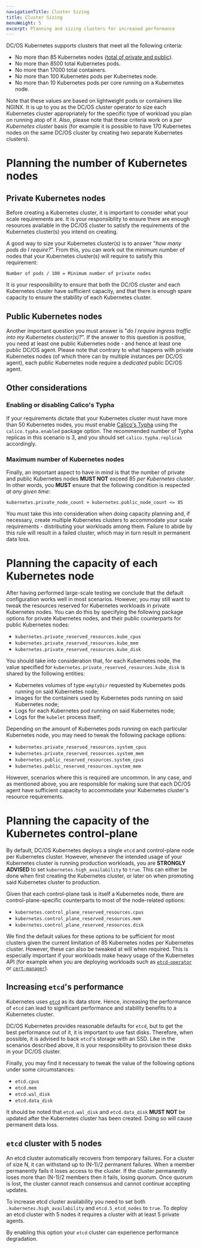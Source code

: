 ```yaml
---
navigationTitle: Cluster Sizing
title: Cluster Sizing
menuWeight: 5
excerpt: Planning and sizing clusters for increased performance
---
```


<!-- This source repo for this topic is https://github.com/mesosphere/dcos-kubernetes-cluster -->

DC/OS Kubernetes supports clusters that meet all the following criteria:

* No more than 85 Kubernetes nodes ([total of private and public](#sum-private-public-85)).
* No more than 8500 total Kubernetes pods.
* No more than 17000 total containers.
* No more than 100 Kubernetes pods per Kubernetes node.
* No more than 10 Kubernetes pods per core running on a Kubernetes node.

Note that these values are based on lightweight pods or containers like NGINX.
It is up to you as the DC/OS cluster operator to size each Kubernetes cluster appropriately for the specific type of workload you plan on running atop of it.
Also, please note that these criteria work on a _per Kubernetes cluster_ basis (for example it is possible to have 170 Kubernetes nodes on the same DC/OS cluster by creating two separate Kubernetes clusters).

# Planning the number of Kubernetes nodes

## Private Kubernetes nodes

Before creating a Kubernetes cluster, it is important to consider what your scale requirements are.
It is your responsibility to ensure there are enough resources available in the DC/OS cluster to satisfy the requirements of the Kubernetes cluster(s) you intend on creating.

A good way to size your Kubernetes cluster(s) is to answer "_how many pods do I require?_".
From this, you can work out the minimum number of nodes that your Kubernetes cluster(s) will require to satisfy this requirement:

    Number of pods / 100 = Minimum number of private nodes

It is your responsibility to ensure that both the DC/OS cluster and each Kubernetes cluster have sufficient capacity, and that there is enough spare capacity to ensure the stability of each Kubernetes cluster.

## Public Kubernetes nodes

Another important question you must answer is "_do I require ingress traffic into my Kubernetes cluster(s)?_".
If the answer to this question is positive, you need at least one public Kubernetes node - and hence at least one public DC/OS agent.
Please note that contrary to what happens with private Kubernetes nodes (of which there can by multiple instances per DC/OS agent), each public Kubernetes node require a _dedicated_ public DC/OS agent.

## Other considerations

### Enabling or disabling Calico's Typha

If your requirements dictate that your Kubernetes cluster must have more than 50 Kubernetes nodes, you must enable [Calico's Typha](https://github.com/projectcalico/typha) using the `calico.typha.enabled` package option.
The recommended number of Typha replicas in this scenario is 3, and you should set `calico.typha.replicas` accordingly.

### Maximum number of Kubernetes nodes

<a id="sum-private-public-85"></a>

Finally, an important aspect to have in mind is that the number of private and public Kubernetes nodes **MUST NOT** exceed 85 _per Kubernetes cluster_.
In other words, you **MUST** ensure that the following condition is respected _at any given time_:

    kubernetes.private_node_count + kubernetes.public_node_count <= 85

You must take this into consideration when doing capacity planning and, if necessary, create multiple Kubernetes clusters to accommodate your scale requirements - distributing your workloads among them.
Failure to abide by this rule will result in a failed cluster, which may in turn result in permanent data loss.

# Planning the capacity of each Kubernetes node

After having performed large-scale testing we conclude that the default configuration works well in most scenarios.
However, you may still want to tweak the resources reserved for Kubernetes workloads in private Kubernetes nodes.
You can do this by specifying the following package options for private Kubernetes nodes, and their public counterparts for public Kubernetes nodes:

* `kubernetes.private_reserved_resources.kube_cpus`
* `kubernetes.private_reserved_resources.kube_mem`
* `kubernetes.private_reserved_resources.kube_disk`

You should take into consideration that, for each Kubernetes node, the value specified for `kubernetes.private_reserved_resources.kube_disk` is shared by the following entities:

* Kubernetes volumes of type `emptyDir` requested by Kubernetes pods running on said Kubernetes node;
* Images for the containers used by Kubernetes pods running on said Kubernetes node;
* Logs for each Kubernetes pod running on said Kubernetes node;
* Logs for the `kubelet` process itself;

Depending on the amount of Kubernetes pods running on each particular Kubernetes node, you may need to tweak the following package options:

* `kubernetes.private_reserved_resources.system_cpus`
* `kubernetes.private_reserved_resources.system_mem`
* `kubernetes.public_reserved_resources.system_cpus`
* `kubernetes.public_reserved_resources.system_mem`

However, scenarios where this is required are uncommon.
In any case, and as mentioned above, you are responsible for making sure that each DC/OS agent have sufficient capacity to accommodate your Kubernetes cluster's resource requirements.

# Planning the capacity of the Kubernetes control-plane

By default, DC/OS Kubernetes deploys a single `etcd` and control-plane node per Kubernetes cluster.
However, whenever the intended usage of your Kubernetes cluster is running production workloads, you are **STRONGLY ADVISED** to set `kubernetes.high_availability` to `true`.
This can either be done when first creating the Kubernetes cluster, or later on when promoting said Kubernetes cluster to production.

Given that each control-plane task is itself a Kubernetes node, there are control-plane-specific counterparts to most of the node-related options:

* `kubernetes.control_plane_reserved_resources.cpus`
* `kubernetes.control_plane_reserved_resources.mem`
* `kubernetes.control_plane_reserved_resources.disk`

We find the default values for these options to be sufficient for most clusters given the current limitation of 85 Kubernetes nodes per Kubernetes cluster.
However, these can also be tweaked at will when required.
This is especially important if your workloads make heavy usage of the Kubernetes API (for example when you are deploying workloads such as [`etcd-operator`](https://github.com/coreos/etcd-operator) or [`cert-manager`](https://github.com/jetstack/cert-manager)).

## Increasing `etcd`'s performance

Kubernetes uses [`etcd`](https://coreos.com/etcd/) as its data store.
Hence, increasing the performance of `etcd` can lead to significant performance and stability benefits to a Kubernetes cluster.

DC/OS Kubernetes provides reasonable defaults for `etcd`, but to get the best performance out of it, it is important to use fast disks.
Therefore, when possible, it is advised to back `etcd`'s storage with an SSD.
Like in the scenarios described above, it is your responsibility to provision these disks in your DC/OS cluster.

Finally, you may find it necessary to tweak the value of the following options under some circumstances:

* `etcd.cpus`
* `etcd.mem`
* `etcd.wal_disk`
* `etcd.data_disk`

It should be noted that `etcd.wal_disk` and `etcd.data_disk` **MUST NOT** be updated after the Kubernetes cluster has been created.
Doing so will cause permanent data loss.

## `etcd` cluster with 5 nodes

An etcd cluster automatically recovers from temporary failures. For a cluster of size N, it can withstand up to (N-1)/2 permanent failures. When a member permanently fails it loses access to the cluster. If the cluster permanently loses more than (N-1)/2 members then it fails, losing quorum. Once quorum is lost, the cluster cannot reach consensus and cannot continue accepting updates.

To increase etcd cluster availability you need to set both `.kubernetes.high_availability` and `etcd.5_etcd_nodes` to `true`. To deploy an etcd cluster with 5 nodes it requires a cluster with at least 5 private agents.

By enabling this option your `etcd` cluster can experience performance degradation.
